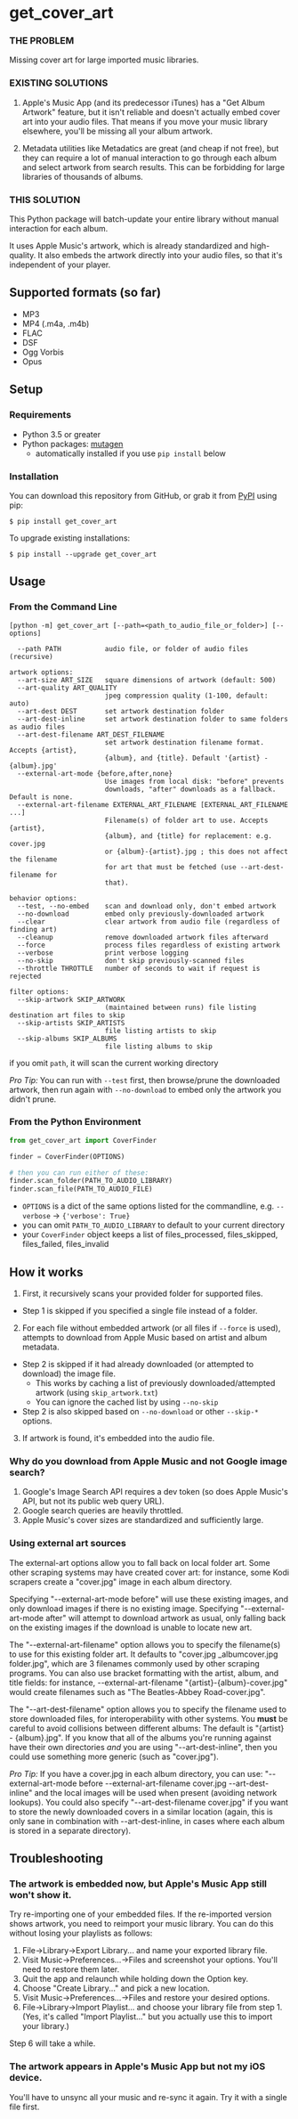 # get_cover_art

### THE PROBLEM
Missing cover art for large imported music libraries.  

### EXISTING SOLUTIONS

1. Apple's Music App (and its predecessor iTunes) has a "Get Album Artwork" feature, but it isn't reliable and doesn't actually embed cover art into your audio files.  That means if you move your music library elsewhere, you'll be missing all your album artwork.

2. Metadata utilities like Metadatics are great (and cheap if not free), but they can require a lot of manual interaction to go through each album and select artwork from search results.  This can be forbidding for large libraries of thousands of albums.

### THIS SOLUTION
This Python package will batch-update your entire library without manual interaction for each album.

It uses Apple Music's artwork, which is already standardized and high-quality.  It also embeds the artwork directly into your audio files, so that it's independent of your player.

## Supported formats (so far)
- MP3
- MP4 (.m4a, .m4b)
- FLAC
- DSF
- Ogg Vorbis
- Opus

## Setup

### Requirements
- Python 3.5 or greater
- Python packages: [mutagen](https://pypi.org/project/mutagen/)
  - automatically installed if you use `pip install` below

### Installation

You can download this repository from GitHub, or grab it from [PyPI](https://pypi.org/project/get-cover-art/) using pip:

```
$ pip install get_cover_art
```

To upgrade existing installations:
```
$ pip install --upgrade get_cover_art
```

## Usage

### From the Command Line
```
[python -m] get_cover_art [--path=<path_to_audio_file_or_folder>] [--options]

  --path PATH           audio file, or folder of audio files (recursive)

artwork options:
  --art-size ART_SIZE   square dimensions of artwork (default: 500)
  --art-quality ART_QUALITY
                        jpeg compression quality (1-100, default: auto)
  --art-dest DEST       set artwork destination folder
  --art-dest-inline     set artwork destination folder to same folders as audio files
  --art-dest-filename ART_DEST_FILENAME
                        set artwork destination filename format. Accepts {artist},
                        {album}, and {title}. Default '{artist} - {album}.jpg'
  --external-art-mode {before,after,none}
                        Use images from local disk: "before" prevents
                        downloads, "after" downloads as a fallback. Default is none.
  --external-art-filename EXTERNAL_ART_FILENAME [EXTERNAL_ART_FILENAME ...]
                        Filename(s) of folder art to use. Accepts {artist},
                        {album}, and {title} for replacement: e.g. cover.jpg
                        or {album}-{artist}.jpg ; this does not affect the filename
                        for art that must be fetched (use --art-dest-filename for
                        that).

behavior options:
  --test, --no-embed    scan and download only, don't embed artwork
  --no-download         embed only previously-downloaded artwork
  --clear               clear artwork from audio file (regardless of finding art)
  --cleanup             remove downloaded artwork files afterward
  --force               process files regardless of existing artwork
  --verbose             print verbose logging
  --no-skip             don't skip previously-scanned files
  --throttle THROTTLE   number of seconds to wait if request is rejected

filter options:
  --skip-artwork SKIP_ARTWORK
                        (maintained between runs) file listing destination art files to skip
  --skip-artists SKIP_ARTISTS
                        file listing artists to skip
  --skip-albums SKIP_ALBUMS
                        file listing albums to skip
```
if you omit `path`, it will scan the current working directory

_Pro Tip:_ You can run with `--test` first, then browse/prune the downloaded artwork, then run again with `--no-download` to embed only the artwork you didn't prune.

### From the Python Environment
```python
from get_cover_art import CoverFinder

finder = CoverFinder(OPTIONS)

# then you can run either of these:
finder.scan_folder(PATH_TO_AUDIO_LIBRARY)
finder.scan_file(PATH_TO_AUDIO_FILE)
```

- `OPTIONS` is a dict of the same options listed for the commandline, e.g. `--verbose` -> `{'verbose': True}`
- you can omit `PATH_TO_AUDIO_LIBRARY` to default to your current directory
- your `CoverFinder` object keeps a list of files_processed, files_skipped, files_failed, files_invalid

## How it works
1. First, it recursively scans your provided folder for supported files.
  - Step 1 is skipped if you specified a single file instead of a folder.
2. For each file without embedded artwork (or all files if `--force` is used), attempts to download from Apple Music based on artist and album metadata.
  - Step 2 is skipped if it had already downloaded (or attempted to download) the image file.
    - This works by caching a list of previously downloaded/attempted artwork (using `skip_artwork.txt`)
    - You can ignore the cached list by using `--no-skip`
  - Step 2 is also skipped based on `--no-download` or other `--skip-*` options.
3. If artwork is found, it's embedded into the audio file.

### Why do you download from Apple Music and not Google image search?
1. Google's Image Search API requires a dev token (so does Apple Music's API, but not its public web query URL).
2. Google search queries are heavily throttled.
3. Apple Music's cover sizes are standardized and sufficiently large.

### Using external art sources

The external-art options allow you to fall back on local folder art.
Some other scraping systems may have created cover art: for instance, some
Kodi scrapers create a "cover.jpg" image in each album directory.

Specifying "--external-art-mode before" will use these existing images, and only
download images if there is no existing image. Specifying "--external-art-mode
after" will attempt to download artwork as usual, only falling back on the
existing images if the download is unable to locate new art.

The "--external-art-filename" option allows you to specify the filename(s) to use
for this existing folder art. It defaults to "cover.jpg \_albumcover.jpg folder.jpg", which are 3 filenames commonly used by other scraping programs. You
can also use bracket formatting with the artist, album, and title fields:
for instance, --external-art-filename "{artist}-{album}-cover.jpg" would create
filenames such as "The Beatles-Abbey Road-cover.jpg".

The "--art-dest-filename" option allows you to specify the filename used to
store downloaded files, for interoperability with other systems. You __must__
be careful to avoid collisions between different albums: The default is
"{artist} - {album}.jpg". If you know that all of the albums you're running
against have their own directories _and_ you are using "--art-dest-inline", then you
could use something more generic (such as "cover.jpg").

_Pro Tip:_ If you have a cover.jpg in each album directory, you can use:
"--external-art-mode before --external-art-filename cover.jpg --art-dest-inline"
and the local images will be used when present (avoiding network lookups).
You could also specify "--art-dest-filename cover.jpg" if you want to store the
newly downloaded covers in a similar location (again, this is only sane
in combination with --art-dest-inline, in cases where each album is stored in 
a separate directory).

## Troubleshooting

### The artwork is embedded now, but Apple's Music App still won't show it.
Try re-importing one of your embedded files.  If the re-imported version shows artwork, you need to reimport your music library.  You can do this without losing your playlists as follows:
1. File->Library->Export Library... and name your exported library file.
2. Visit Music->Preferences...->Files and screenshot your options.  You'll need to restore them later.
3. Quit the app and relaunch while holding down the Option key.
4. Choose "Create Library..." and pick a new location.
5. Visit Music->Preferences...->Files and restore your desired options.
6. File->Library->Import Playlist... and choose your library file from step 1.  (Yes, it's called "Import Playlist..." but you actually use this to import your library.)

Step 6 will take a while.

### The artwork appears in Apple's Music App but not my iOS device.
You'll have to unsync all your music and re-sync it again.  Try it with a single file first.
